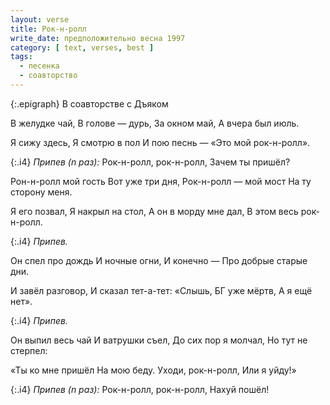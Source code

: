 ```yaml
---
layout: verse
title: Рок-н-ролл
write_date: предположительно весна 1997
category: [ text, verses, best ]
tags:
  - песенка
  - соавторство
---
```

{:.epigraph}
В соавторстве с Дъяком

В желудке чай,
В голове — дурь,
За окном май,
А вчера был июль.

Я сижу здесь,
Я смотрю в пол
И пою песнь —
«Это мой рок-н-ролл».

{:.i4}
*Припев (n раз):*
Рок-н-ролл, рок-н-ролл,
Зачем ты пришёл?

Рон-н-ролл мой гость
Вот уже три дня,
Рок-н-ролл — мой мост
На ту сторону меня.

Я его позвал,
Я накрыл на стол,
А он в морду мне дал,
В этом весь рок-н-ролл.

{:.i4}
*Припев.*

Он спел про дождь
И ночные огни,
И конечно —
Про добрые старые дни.

И завёл разговор,
И сказал тет-а-тет:
«Слышь, БГ уже мёртв,
А я ещё нет».

{:.i4}
*Припев.*

Он выпил весь чай
И ватрушки съел,
До сих пор я молчал,
Но тут не стерпел:

«Ты ко мне пришёл
На мою беду.
Уходи, рок-н-ролл,
Или я уйду!»

{:.i4}
*Припев (n раз):*
Рок-н-ролл, рок-н-ролл,
Нахуй пошёл!
